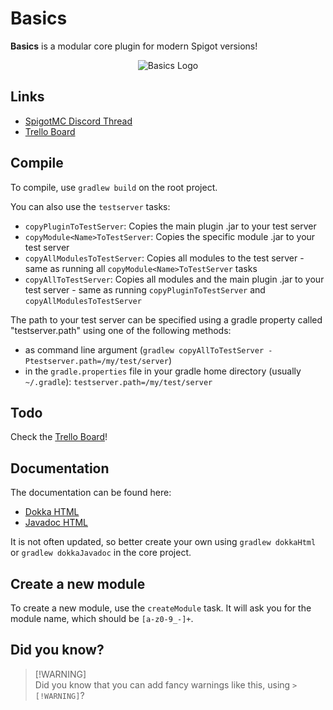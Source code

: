 # Basics

**Basics** is a modular core plugin for modern Spigot versions!

<p align="center">
  <img src="https://static.jeff-media.com/img/basics/logo1_512.png" alt="Basics Logo">

</p>




## Links
- [SpigotMC Discord Thread](https://discord.com/channels/690411863766466590/1196562355912446094)
- [Trello Board](https://trello.com/b/QjvNuXEO/basics)

## Compile
To compile, use `gradlew build` on the root project.

You can also use the `testserver` tasks:

- `copyPluginToTestServer`: Copies the main plugin .jar to your test server
- `copyModule<Name>ToTestServer`: Copies the specific module .jar to your test server
- `copyAllModulesToTestServer`: Copies all modules to the test server - same as running all `copyModule<Name>ToTestServer` tasks
- `copyAllToTestServer`: Copies all modules and the main plugin .jar to your test server - same as running `copyPluginToTestServer` and `copyAllModulesToTestServer`

The path to your test server can be specified using a gradle property called "testserver.path" using one of the following methods:
- as command line argument (`gradlew copyAllToTestServer -Ptestserver.path=/my/test/server`)
- in the `gradle.properties` file in your gradle home directory (usually `~/.gradle`): `testserver.path=/my/test/server`

## Todo
Check the [Trello Board](https://trello.com/b/QjvNuXEO/basics)!

## Documentation
The documentation can be found here:

- [Dokka HTML](https://hub.jeff-media.com/javadocs/basics-core/html)
- [Javadoc HTML](https://hub.jeff-media.com/javadocs/basics-core/javadoc)

It is not often updated, so better create your own using `gradlew dokkaHtml` or `gradlew dokkaJavadoc` in the core project.

## Create a new module
To create a new module, use the `createModule` task. It will ask you for the module name, which should be `[a-z0-9_-]+`.

<!--## Custom forks of other repositories used
- ACF
  - `co.aikar:acf-paper:0.5.1-SNAPSHOT` -> `com.github.spigotbasics:acf-paper:0.5.1-SNAPSHOT`
  - Fixes the "cannot get locale" error message when using ACF on modern Spigot versions.
  - [Our Fork](https://github.com/SpigotBasics/acf) | [Original](https://github.com/aikar/commands)
  - EDIT: FIXED in 0.5.1-SNAPSHOT as of 25th Jan 2024-->

## Did you know?
> [!WARNING]\
> Did you know that you can add fancy warnings like this, using `> [!WARNING]`?